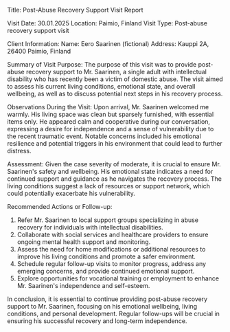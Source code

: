  Title: Post-Abuse Recovery Support Visit Report

Visit Date: 30.01.2025
Location: Paimio, Finland
Visit Type: Post-abuse recovery support visit

Client Information:
Name: Eero Saarinen (fictional)
Address: Kauppi 2A, 26400 Paimio, Finland

Summary of Visit Purpose:
The purpose of this visit was to provide post-abuse recovery support to Mr. Saarinen, a single adult with intellectual disability who has recently been a victim of domestic abuse. The visit aimed to assess his current living conditions, emotional state, and overall wellbeing, as well as to discuss potential next steps in his recovery process.

Observations During the Visit:
Upon arrival, Mr. Saarinen welcomed me warmly. His living space was clean but sparsely furnished, with essential items only. He appeared calm and cooperative during our conversation, expressing a desire for independence and a sense of vulnerability due to the recent traumatic event. Notable concerns included his emotional resilience and potential triggers in his environment that could lead to further distress.

Assessment:
Given the case severity of moderate, it is crucial to ensure Mr. Saarinen's safety and wellbeing. His emotional state indicates a need for continued support and guidance as he navigates the recovery process. The living conditions suggest a lack of resources or support network, which could potentially exacerbate his vulnerability.

Recommended Actions or Follow-up:
1. Refer Mr. Saarinen to local support groups specializing in abuse recovery for individuals with intellectual disabilities.
2. Collaborate with social services and healthcare providers to ensure ongoing mental health support and monitoring.
3. Assess the need for home modifications or additional resources to improve his living conditions and promote a safer environment.
4. Schedule regular follow-up visits to monitor progress, address any emerging concerns, and provide continued emotional support.
5. Explore opportunities for vocational training or employment to enhance Mr. Saarinen's independence and self-esteem.

In conclusion, it is essential to continue providing post-abuse recovery support to Mr. Saarinen, focusing on his emotional wellbeing, living conditions, and personal development. Regular follow-ups will be crucial in ensuring his successful recovery and long-term independence.